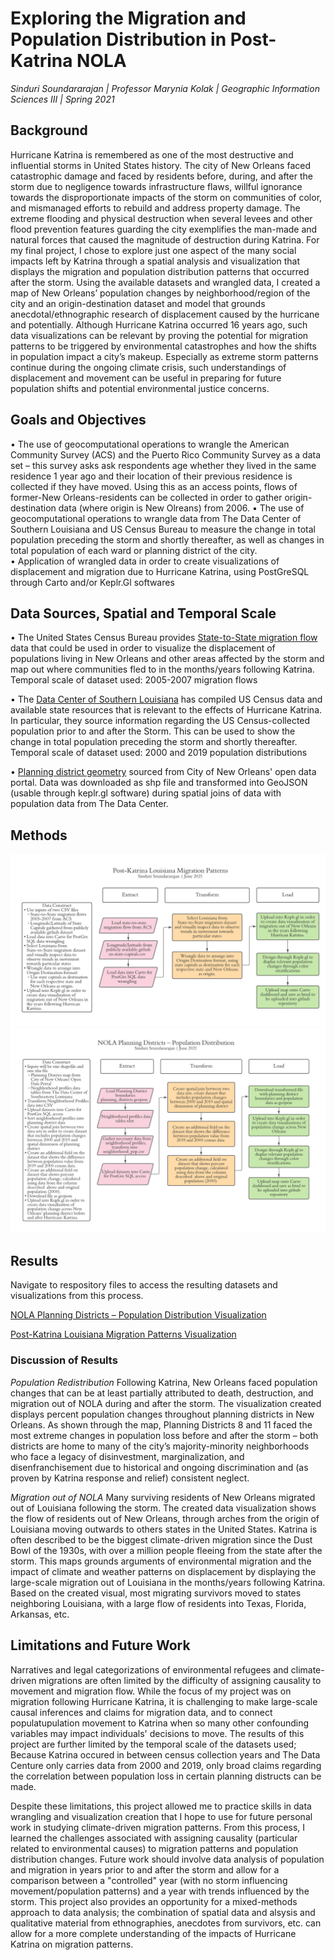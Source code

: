 # Exploring the Migration and Population Distribution in Post-Katrina NOLA
*Sinduri Soundararajan | Professor Marynia Kolak | Geographic Information Sciences III | Spring 2021*

## Background
  Hurricane Katrina is remembered as one of the most destructive and influential storms in United States history. The city of New Orleans faced catastrophic damage and faced by residents before, during, and after the storm due to negligence towards infrastructure flaws, willful ignorance towards the disproportionate impacts of the storm on communities of color, and mismanaged efforts to rebuild and address property damage. The extreme flooding and physical destruction when several levees and other flood prevention features guarding the city exemplifies the man-made and natural forces that caused the magnitude of destruction during Katrina. For my final project, I chose to explore just one aspect of the many social impacts left by Katrina through a spatial analysis and visualization that displays the migration and population distribution patterns that occurred after the storm. Using the available datasets and wrangled data, I created  a map of New Orleans’ population changes by neighborhood/region of the city and an origin-destination dataset and model that grounds anecdotal/ethnographic research of displacement caused by the hurricane and potentially. Although Hurricane Katrina occurred 16 years ago, such data visualizations can be relevant by proving the potential for migration patterns to be triggered by environmental catastrophes and how the shifts in population impact a city’s makeup. Especially as extreme storm patterns continue during the ongoing climate crisis, such understandings of displacement and movement can be useful in preparing for future population shifts and potential environmental justice concerns.

## Goals and Objectives
•  The use of geocomputational operations to wrangle the American Community Survey (ACS) and the Puerto Rico Community Survey as a data set – this survey asks  ask respondents age whether they lived in the same residence 1 year ago and their location of their previous residence is collected if they have moved. Using this as an access points, flows of former-New Orleans-residents can be collected in order to gather origin-destination data (where origin is New Olreans) from 2006. 
• The use of geocomputational operations to wrangle data from The Data Center of Southern Louisiana and US Census Bureau to measure the change in total population preceding the storm and shortly thereafter, as well as changes in total population of each ward or planning district of the city.  
• Application of wrangled data in order to create visualizations of displacement and migration due to Hurricane Katrina, using PostGreSQL through Carto and/or Keplr.Gl softwares

## Data Sources, Spatial and Temporal Scale
• The United States Census Bureau provides [State-to-State migration flow](https://www.census.gov/data/tables/time-series/demo/geographic-mobility/state-to-state-migration.html) data that could be used in order to visualize the displacement of populations living in New Orleans and other areas affected by the storm and map out where communities fled to in the months/years following Katrina. 
    Temporal scale of dataset used: 2005-2007 migration flows

• The [Data Center of Southern Louisiana](https://www.datacenterresearch.org/data-resources/who-lives-in-new-orleans-now/) has compiled US Census data and available state resources that is relevant to the effects of Hurricane Katrina. In particular, they source information regarding the US Census-collected population prior to and after the Storm. This can be used to show the change in total population preceding the storm and shortly thereafter.
    Temporal scale of dataset used: 2000 and 2019 population distributions 

• [Planning district geometry](https://portal-nolagis.opendata.arcgis.com/datasets/planning-districts?geometry=-90.354%2C29.907%2C-89.401%2C30.115) sourced from City of New Orleans' open data portal. Data was downloaded as shp file and transformed into GeoJSON (usable through keplr.gl software) during spatial joins of data with population data from The Data Center. 

## Methods 
![NOLA Planning Districts – Population Distribution](https://github.com/sindu-ri/gisiiifinal/blob/main/Methods%20(1).png)
![Post-Katrina Louisiana Migration Patterns](https://github.com/sindu-ri/gisiiifinal/blob/main/Methods%20(2).png)

## Results 
Navigate to respository files to access the resulting datasets and visualizations from this process. 

[NOLA Planning Districts – Population Distribution Visualization ](https://kepler.gl/demo/map/carto?mapId=08482dea-b13e-3083-7845-08bc75a575af&owner=sindu-ri&privateMap=false)

[Post-Katrina Louisiana Migration Patterns Visualization](https://kepler.gl/demo/map/carto?mapId=3e60b03d-27e3-b56a-6eff-822e53e7e347&owner=sindu-ri&privateMap=false)

### Discussion of Results
*Population Redistribution*
Following Katrina, New Orleans faced population changes that can be at least partially attributed to death, destruction, and migration out of NOLA during and after the storm. The visualization created displays percent population changes throughout planning districts in New Orleans. As shown through the map, Planning Districts 8 and 11 faced the most extreme changes in population loss before and after the storm – both districts are home to many of the city’s majority-minority neighborhoods who face a legacy of disinvestment, marginalization, and disenfranchisement due to historical and ongoing discrimination and (as proven by Katrina response and relief) consistent neglect. 

*Migration out of NOLA*
Many surviving residents of New Orleans migrated out of Louisiana following the storm. The created data visualization shows the flow of residents out of New Orleans, through arches from the origin of Louisiana moving outwards to others states in the United States. Katrina is often described to be the biggest climate-driven migration since the Dust Bowl of the 1930s, with over a million people fleeing from the state after the storm. This maps grounds arguments of environmental migration and the impact of climate and weather patterns on displacement by displaying the large-scale migration out of Louisiana in the months/years following Katrina.  Based on the created visual, most migrating survivors moved to states neighboring Louisiana, with a large flow of residents into Texas, Florida, Arkansas, etc. 

 
## Limitations and Future Work 
Narratives and legal categorizations of environmental refugees and climate-driven migrations are often limited by the difficulty of assigning causality to movement and migration flow. While the focus of my project was on migration following Hurricane Katrina, it is challenging to make large-scale causal inferences and claims for migration data, and to connect populatupulation movement to Katrina when so many other confounding variables may impact individuals' decisions to move. The results of this project are further limited by the temporal scale of the datasets used; Because Katrina occured in between census collection years and The Data Centure only carries data from 2000 and 2019, only broad claims regarding the correlation between population loss in certain planning distructs can be made. 

Despite these limitations, this project allowed me to practice skills in data wrangling and visualization creation that I hope to use for future personal work in studying climate-driven migration patterns. From this process, I learned the challenges associated with assigning causality (particular related to environmental causes) to migration patterns and population distribution changes. Future work should involve data analysis of population and migration in years prior to and after the storm and allow for a comparison between a "controlled" year (with no storm influencing movement/population patterns) and a year with trends influenced by the storm. This project also provides an opportunity for a mixed-methods approach to data analysis; the combination of spatial data and alsysis and qualitative material from ethnographies, anecdotes from survivors, etc. can allow for a more complete understanding of the impacts of Hurricane Katrina on migration patterns.
